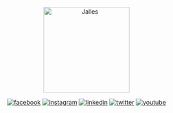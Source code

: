 <div align="center">
  <picture>
    <source media="(prefers-color-scheme: dark)" srcset="https://jallesmachado.blob.core.windows.net/intranet/JALLES_Logotipo_RGB_Branco.png">
    <img alt="Jalles" src="https://jallesmachado.blob.core.windows.net/intranet/JALLES_Logotipo_RGB_Verde.png" width='200'>
  </picture>
  
  [![facebook](https://img.shields.io/badge/Facebook-1877F2?style=for-the-badge&logo=facebook&logoColor=white)](https://www.facebook.com/jallesmachado)
  [![instagram](https://img.shields.io/badge/Instagram-E4405F?style=for-the-badge&logo=instagram&logoColor=white)](https://instagram.com/jallesmachado)
  [![linkedin](https://img.shields.io/badge/LinkedIn-0077B5?style=for-the-badge&logo=linkedin&logoColor=white)](https://www.linkedin.com/company/jallesmachado)
  [![twitter](https://img.shields.io/badge/Twitter-1DA1F2?style=for-the-badge&logo=twitter&logoColor=white)](https://twitter.com/jallesmachado)
  [![youtube](https://img.shields.io/badge/YouTube-FF0000?style=for-the-badge&logo=youtube&logoColor=white)](https://youtube.com/jallesmachadocanal)
</div>
